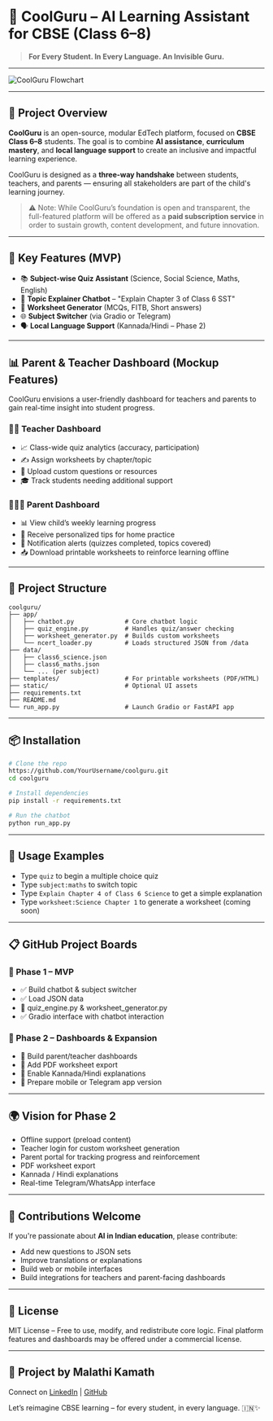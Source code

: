 
# 🧠 CoolGuru – AI Learning Assistant for CBSE (Class 6–8)

> **For Every Student. In Every Language. An Invisible Guru.**

---

![CoolGuru Flowchart](https://raw.githubusercontent.com/YourUsername/coolguru/main/assets/coolguru_flowchart.png)

---

## 🚀 Project Overview
**CoolGuru** is an open-source, modular EdTech platform, focused on **CBSE Class 6–8** students. The goal is to combine **AI assistance**, **curriculum mastery**, and **local language support** to create an inclusive and impactful learning experience.

CoolGuru is designed as a **three-way handshake** between students, teachers, and parents — ensuring all stakeholders are part of the child's learning journey.

> ⚠️ Note: While CoolGuru’s foundation is open and transparent, the full-featured platform will be offered as a **paid subscription service** in order to sustain growth, content development, and future innovation.

---

## 🎯 Key Features (MVP)
- 📚 **Subject-wise Quiz Assistant** (Science, Social Science, Maths, English)
- 💬 **Topic Explainer Chatbot** – "Explain Chapter 3 of Class 6 SST"
- 🧾 **Worksheet Generator** (MCQs, FITB, Short answers)
- 🌐 **Subject Switcher** (via Gradio or Telegram)
- 🗣️ **Local Language Support** (Kannada/Hindi – Phase 2)

---

## 📊 Parent & Teacher Dashboard (Mockup Features)
CoolGuru envisions a user-friendly dashboard for teachers and parents to gain real-time insight into student progress.

### 👨‍🏫 Teacher Dashboard
- 📈 Class-wide quiz analytics (accuracy, participation)
- ✍️ Assign worksheets by chapter/topic
- 📂 Upload custom questions or resources
- 🎓 Track students needing additional support

### 👨‍👩‍👧 Parent Dashboard
- 📊 View child’s weekly learning progress
- 🧠 Receive personalized tips for home practice
- 🔔 Notification alerts (quizzes completed, topics covered)
- 📥 Download printable worksheets to reinforce learning offline

---

## 🧱 Project Structure
```
coolguru/
├── app/
│   ├── chatbot.py              # Core chatbot logic
│   ├── quiz_engine.py          # Handles quiz/answer checking
│   ├── worksheet_generator.py  # Builds custom worksheets
│   └── ncert_loader.py         # Loads structured JSON from /data
├── data/
│   ├── class6_science.json
│   ├── class6_maths.json
│   └── ... (per subject)
├── templates/                  # For printable worksheets (PDF/HTML)
├── static/                     # Optional UI assets
├── requirements.txt
├── README.md
└── run_app.py                  # Launch Gradio or FastAPI app
```

---

## 📦 Installation
```bash
# Clone the repo
https://github.com/YourUsername/coolguru.git
cd coolguru

# Install dependencies
pip install -r requirements.txt

# Run the chatbot
python run_app.py
```

---

## 📘 Usage Examples
- Type `quiz` to begin a multiple choice quiz
- Type `subject:maths` to switch topic
- Type `Explain Chapter 4 of Class 6 Science` to get a simple explanation
- Type `worksheet:Science Chapter 1` to generate a worksheet (coming soon)

---

## 📋 GitHub Project Boards

### 🔹 Phase 1 – MVP
- ✅ Build chatbot & subject switcher
- ✅ Load JSON data
- 🚧 quiz_engine.py & worksheet_generator.py
- ✅ Gradio interface with chatbot interaction

### 🔹 Phase 2 – Dashboards & Expansion
- 🔧 Build parent/teacher dashboards
- 🔧 Add PDF worksheet export
- 🔧 Enable Kannada/Hindi explanations
- 📲 Prepare mobile or Telegram app version

---

## 🌍 Vision for Phase 2
- Offline support (preload content)
- Teacher login for custom worksheet generation
- Parent portal for tracking progress and reinforcement
- PDF worksheet export
- Kannada / Hindi explanations
- Real-time Telegram/WhatsApp interface

---

## 🤝 Contributions Welcome
If you're passionate about **AI in Indian education**, please contribute:
- Add new questions to JSON sets
- Improve translations or explanations
- Build web or mobile interfaces
- Build integrations for teachers and parent-facing dashboards

---

## 📜 License
MIT License – Free to use, modify, and redistribute core logic. Final platform features and dashboards may be offered under a commercial license.

---

## 👤 Project by Malathi Kamath
Connect on [LinkedIn](https://www.linkedin.com/in/malathi-kamath-92430720) | [GitHub](https://github.com/MalathiKamath)

Let’s reimagine CBSE learning – for every student, in every language. 🇮🇳✨
